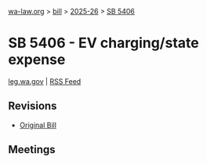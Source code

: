[wa-law.org](/) > [bill](/bill/) > [2025-26](/bill/2025-26/) > [SB 5406](/bill/2025-26/sb/5406/)

# SB 5406 - EV charging/state expense
[leg.wa.gov](https://app.leg.wa.gov/billsummary?BillNumber=5406&Year=2025&Initiative=false) | [RSS Feed](./rss.xml)

## Revisions
* [Original Bill](1/)

## Meetings